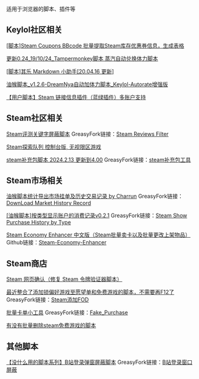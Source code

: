 <!-- ## 浏览器工具 -->

适用于浏览器的脚本、插件等

## Keylol社区相关

[[脚本]Steam Coupons BBcode 批量提取Steam库存优惠券信息，生成表格](https://keylol.com/t218559-1-1)

[更新0.24_19/10/24_Tampermonkey脚本 蒸汽自动兑换体力脚本](https://keylol.com/t185059-1-1)

[[脚本]其乐 Markdown 小助手[20.04.16 更新]](https://keylol.com/t581851-1-1)

[油猴脚本_v1.2.6-DreamNya自动加体力脚本_Keylol-Autorate增强版](https://keylol.com/t660000-1-1)

[【用户脚本】Steam 链接信息插件（蓝绿插件）多账户支持](https://keylol.com/t653925-1-1)

## Steam社区相关

[Steam评测关键字屏蔽脚本](https://keylol.com/t599745-1-1)
GreasyFork链接：[Steam Reviews Filter](https://greasyfork.org/zh-CN/scripts/403990)

[Steam探索队列 控制台版, 无视限区游戏](https://keylol.com/t157861-1-1)

[steam补充包脚本 2024.2.13 更新到4.00](https://keylol.com/t934850-1-1)
GreasyFork链接：[steam补充包工具](https://greasyfork.org/zh-CN/scripts/376049)

## Steam市场相关

[油猴脚本统计导出市场挂单及历史交易记录 by Charrun](https://keylol.com/t532344-1-1)
GreasyFork链接：[DownLoad Market History Record](https://greasyfork.org/zh-CN/scripts/391479)

[[油猴脚本]按类型显示账户的消费记录v0.2.1](https://keylol.com/t856350-1-1)
GreasyFork链接：[Steam Show Purchase History by Type](https://greasyfork.org/zh-CN/scripts/455525)

[Steam Economy Enhancer 中文版（Steam批量卖卡以及批量更改上架物品）](https://keylol.com/t311996-1-1)
Github链接：[Steam-Economy-Enhancer](https://github.com/Sneer-Cat/Steam-Economy-Enhancer)

## Steam商店

[Steam 网页确认（修复 Steam 令牌验证器脚本）](https://keylol.com/t896354-1-1)

[最近整合了添加锁偏好游戏至愿望单和免费游戏的脚本，不需要再F12了](https://keylol.com/t514316-1-1)
GreasyFork链接：[Steam添加FOD](https://greasyfork.org/zh-CN/scripts/389189)

[批量卡单小工具](https://keylol.com/t925544-1-1)
GreasyFork链接：[Fake_Purchase](https://greasyfork.org/zh-CN/scripts/481986)

[有没有批量删除steam免费游戏的脚本](https://keylol.com/t479290-1-1)

## 其他脚本

[【没什么用的脚本系列】B站登录弹窗屏蔽脚本](https://keylol.com/t883675-1-1)
GreasyFork链接：[B站登录窗口屏蔽](https://greasyfork.org/scripts/463926)
